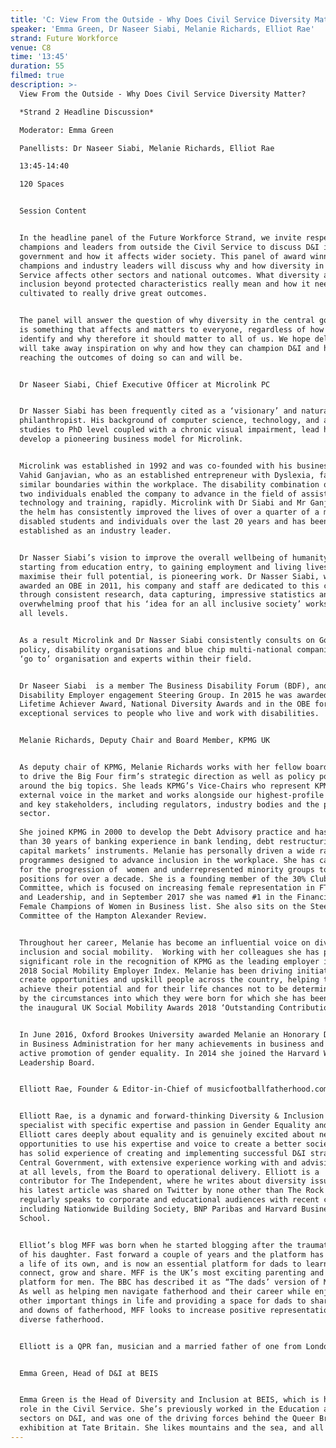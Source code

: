 ```yaml
---
title: 'C: View From the Outside - Why Does Civil Service Diversity Matter?'
speaker: 'Emma Green, Dr Naseer Siabi, Melanie Richards, Elliot Rae'
strand: Future Workforce
venue: C8
time: '13:45'
duration: 55
filmed: true
description: >-
  View From the Outside - Why Does Civil Service Diversity Matter?

  *Strand 2 Headline Discussion*

  Moderator: Emma Green

  Panellists: Dr Naseer Siabi, Melanie Richards, Elliot Rae

  13:45-14:40

  120 Spaces


  Session Content


  In the headline panel of the Future Workforce Strand, we invite respected D&I
  champions and leaders from outside the Civil Service to discuss D&I in
  government and how it affects wider society. This panel of award winning D&I
  champions and industry leaders will discuss why and how diversity in the Civil
  Service affects other sectors and national outcomes. What diversity and
  inclusion beyond protected characteristics really mean and how it needs to be
  cultivated to really drive great outcomes. 


  The panel will answer the question of why diversity in the central government
  is something that affects and matters to everyone, regardless of how they
  identify and why therefore it should matter to all of us. We hope delegates
  will take away inspiration on why and how they can champion D&I and how far
  reaching the outcomes of doing so can and will be. 


  Dr Naseer Siabi, Chief Executive Officer at Microlink PC


  Dr Nasser Siabi has been frequently cited as a ‘visionary’ and natural born
  philanthropist. His background of computer science, technology, and advanced
  studies to PhD level coupled with a chronic visual impairment, lead him to
  develop a pioneering business model for Microlink.


  Microlink was established in 1992 and was co-founded with his business partner
  Vahid Ganjavian, who as an established entrepreneur with Dyslexia, faced
  similar boundaries within the workplace. The disability combination of these
  two individuals enabled the company to advance in the field of assistive
  technology and training, rapidly. Microlink with Dr Siabi and Mr Ganjavian at
  the helm has consistently improved the lives of over a quarter of a million
  disabled students and individuals over the last 20 years and has been
  established as an industry leader.


  Dr Nasser Siabi’s vision to improve the overall wellbeing of humanity,
  starting from education entry, to gaining employment and living lives that
  maximise their full potential, is pioneering work. Dr Nasser Siabi, who was
  awarded an OBE in 2011, his company and staff are dedicated to this cause and
  through consistent research, data capturing, impressive statistics and
  overwhelming proof that his ‘idea for an all inclusive society’ works across
  all levels.


  As a result Microlink and Dr Nasser Siabi consistently consults on Government
  policy, disability organisations and blue chip multi-national companies as the
  ‘go to’ organisation and experts within their field.


  Dr Naseer Siabi  is a member The Business Disability Forum (BDF), and the DWP
  Disability Employer engagement Steering Group. In 2015 he was awarded the
  Lifetime Achiever Award, National Diversity Awards and in the OBE for
  exceptional services to people who live and work with disabilities. 


  Melanie Richards, Deputy Chair and Board Member, KPMG UK


  As deputy chair of KPMG, Melanie Richards works with her fellow board members
  to drive the Big Four firm’s strategic direction as well as policy positions
  around the big topics. She leads KPMG’s Vice-Chairs who represent KPMG’s
  external voice in the market and works alongside our highest-profile clients
  and key stakeholders, including regulators, industry bodies and the public
  sector. 
   
  She joined KPMG in 2000 to develop the Debt Advisory practice and has more
  than 30 years of banking experience in bank lending, debt restructuring and
  capital markets’ instruments. Melanie has personally driven a wide range of
  programmes designed to advance inclusion in the workplace. She has campaigned
  for the progression of  women and underrepresented minority groups to senior
  positions for over a decade. She is a founding member of the 30% Club Steering
  Committee, which is focused on increasing female representation in FTSE Boards
  and Leadership, and in September 2017 she was named #1 in the Financial Times’
  Female Champions of Women in Business list. She also sits on the Steering
  Committee of the Hampton Alexander Review. 


  Throughout her career, Melanie has become an influential voice on diversity,
  inclusion and social mobility.  Working with her colleagues she has played a
  significant role in the recognition of KPMG as the leading employer in the
  2018 Social Mobility Employer Index. Melanie has been driving initiatives that
  create opportunities and upskill people across the country, helping them to
  achieve their potential and for their life chances not to be determined solely
  by the circumstances into which they were born for which she has been awarded
  the inaugural UK Social Mobility Awards 2018 ‘Outstanding Contribution’ award.


  In June 2016, Oxford Brookes University awarded Melanie an Honorary Doctorate
  in Business Administration for her many achievements in business and her
  active promotion of gender equality. In 2014 she joined the Harvard Women’s
  Leadership Board. 


  Elliott Rae, Founder & Editor-in-Chief of musicfootballfatherhood.com


  Elliott Rae, is a dynamic and forward-thinking Diversity & Inclusion (D&I)
  specialist with specific expertise and passion in Gender Equality and Race.
  Elliott cares deeply about equality and is genuinely excited about new
  opportunities to use his expertise and voice to create a better society. He
  has solid experience of creating and implementing successful D&I strategies in
  Central Government, with extensive experience working with and advising staff
  at all levels, from the Board to operational delivery. Elliott is a
  contributor for The Independent, where he writes about diversity issues, and
  his latest article was shared on Twitter by none other than The Rock! Elliott
  regularly speaks to corporate and educational audiences with recent clients
  including Nationwide Building Society, BNP Paribas and Harvard Business
  School.


  Elliot’s blog MFF was born when he started blogging after the traumatic birth
  of his daughter. Fast forward a couple of years and the platform has taken on
  a life of its own, and is now an essential platform for dads to learn,
  connect, grow and share. MFF is the UK’s most exciting parenting and lifestyle
  platform for men. The BBC has described it as “The dads’ version of Mumsnet.”.
  As well as helping men navigate fatherhood and their career while enjoying the
  other important things in life and providing a space for dads to share the ups
  and downs of fatherhood, MFF looks to increase positive representation of
  diverse fatherhood.


  Elliott is a QPR fan, musician and a married father of one from London.


  Emma Green, Head of D&I at BEIS


  Emma Green is the Head of Diversity and Inclusion at BEIS, which is her first
  role in the Civil Service. She’s previously worked in the Education and Arts
  sectors on D&I, and was one of the driving forces behind the Queer British Art
  exhibition at Tate Britain. She likes mountains and the sea, and all dogs.
---
```


